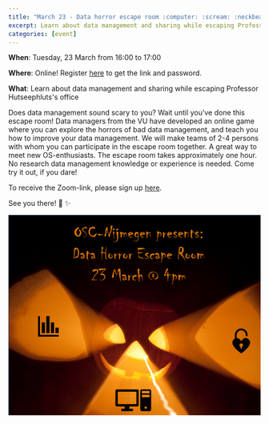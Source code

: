 ```yaml
---
title: "March 23 - Data horror escape room :computer: :scream: :neckbeard: :eyes:"
excerpt: Learn about data management and sharing while escaping Professor Hutseephluts's office!
categories: [event]
---
```


**When**: Tuesday, 23 March from 16:00 to 17:00

**Where**: Online! Register [here](https://forms.gle/DdpYaNHd8qdpj9cH9) to get the link and password.

**What**: Learn about data management and sharing while escaping Professor Hutseephluts's office

Does data management sound scary to you? Wait until you’ve done this escape room! Data managers from the VU have developed an online game where you can explore the horrors of bad data management, and teach you how to improve your data management. We will make teams of 2-4 persons with whom you can participate in the escape room together. A great way to meet new OS-enthusiasts. 
The escape room takes approximately one hour. No research data management knowledge or experience is needed. Come try it out, if you dare!

To receive the Zoom-link, please sign up [here](https://forms.gle/DdpYaNHd8qdpj9cH9).

See you there! :wave: :sparkles:

![flyer](../assets//images//data_horror_escape_room.png)
